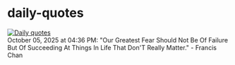 # daily-quotes
[![Daily quotes](https://github.com/ceepu8/daily-quotes/actions/workflows/daily-quote.yml/badge.svg)](https://github.com/ceepu8/daily-quotes/actions/workflows/daily-quote.yml)<br/>
October 05, 2025 at 04:36 PM: "Our Greatest Fear Should Not Be Of Failure But Of Succeeding At Things In Life That Don'T Really Matter." - Francis Chan

